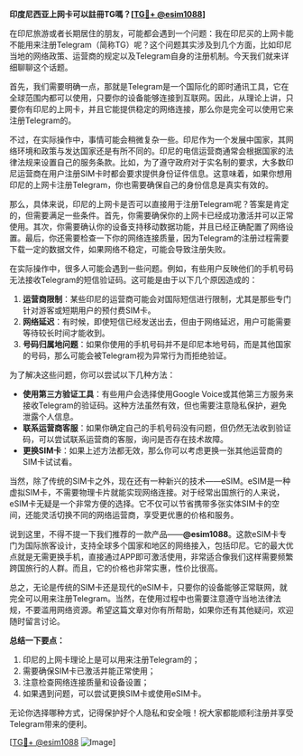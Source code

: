**印度尼西亚上网卡可以註冊TG嗎？[[TG💪+ @esim1088](https://t.me/s/esim1088)]**

在印尼旅游或者长期居住的朋友，可能都会遇到一个问题：我在印尼买的上网卡能不能用来注册Telegram（简称TG）呢？这个问题其实涉及到几个方面，比如印尼当地的网络政策、运营商的规定以及Telegram自身的注册机制。今天我们就来详细聊聊这个话题。

首先，我们需要明确一点，那就是Telegram是一个国际化的即时通讯工具，它在全球范围内都可以使用，只要你的设备能够连接到互联网。因此，从理论上讲，只要你有印尼的上网卡，并且它能提供稳定的网络连接，那么你是完全可以使用它来注册Telegram的。

不过，在实际操作中，事情可能会稍微复杂一些。印尼作为一个发展中国家，其网络环境和政策与发达国家还是有所不同的。印尼的电信运营商通常会根据国家的法律法规来设置自己的服务条款。比如，为了遵守政府对于实名制的要求，大多数印尼运营商在用户注册SIM卡时都会要求提供身份证件信息。这意味着，如果你想用印尼的上网卡注册Telegram，你也需要确保自己的身份信息是真实有效的。

那么，具体来说，印尼的上网卡是否可以直接用于注册Telegram呢？答案是肯定的，但需要满足一些条件。首先，你需要确保你的上网卡已经成功激活并可以正常使用。其次，你需要确认你的设备支持移动数据功能，并且已经正确配置了网络设置。最后，你还需要检查一下你的网络连接质量，因为Telegram的注册过程需要下载一定的数据文件，如果网络不稳定，可能会导致注册失败。

在实际操作中，很多人可能会遇到一些问题。例如，有些用户反映他们的手机号码无法接收Telegram的短信验证码。这可能是由于以下几个原因造成的：

1. **运营商限制**：某些印尼的运营商可能会对国际短信进行限制，尤其是那些专门针对游客或短期用户的预付费SIM卡。
2. **网络延迟**：有时候，即使短信已经发送出去，但由于网络延迟，用户可能需要等待较长时间才能收到。
3. **号码归属地问题**：如果你使用的手机号码并不是印尼本地号码，而是其他国家的号码，那么可能会被Telegram视为异常行为而拒绝验证。

为了解决这些问题，你可以尝试以下几种方法：

- **使用第三方验证工具**：有些用户会选择使用Google Voice或其他第三方服务来接收Telegram的验证码。这种方法虽然有效，但也需要注意隐私保护，避免泄露个人信息。
- **联系运营商客服**：如果你确定自己的手机号码没有问题，但仍然无法收到验证码，可以尝试联系运营商的客服，询问是否存在技术故障。
- **更换SIM卡**：如果上述方法都无效，那么你可以考虑更换一张其他运营商的SIM卡试试看。

当然，除了传统的SIM卡之外，现在还有一种新兴的技术——eSIM。eSIM是一种虚拟SIM卡，不需要物理卡片就能实现网络连接。对于经常出国旅行的人来说，eSIM卡无疑是一个非常方便的选择。它不仅可以节省携带多张实体SIM卡的空间，还能灵活切换不同的网络运营商，享受更优惠的价格和服务。

说到这里，不得不提一下我们推荐的一款产品——**@esim1088**。这款eSIM卡专门为国际旅客设计，支持全球多个国家和地区的网络接入，包括印尼。它的最大优点就是无需更换手机，直接通过APP即可激活使用，非常适合像我们这样需要频繁跨国旅行的人群。而且，它的价格也非常实惠，性价比很高。

总之，无论是传统的SIM卡还是现代的eSIM卡，只要你的设备能够正常联网，就完全可以用来注册Telegram。当然，在使用过程中也需要注意遵守当地法律法规，不要滥用网络资源。希望这篇文章对你有所帮助，如果你还有其他疑问，欢迎随时留言讨论。

**总结一下要点：**
1. 印尼的上网卡理论上是可以用来注册Telegram的；
2. 需要确保SIM卡已激活并能正常使用；
3. 注意检查网络连接质量和设备设置；
4. 如果遇到问题，可以尝试更换SIM卡或使用eSIM卡。

无论你选择哪种方式，记得保护好个人隐私和安全哦！祝大家都能顺利注册并享受Telegram带来的便利。

[[TG💪+ @esim1088](https://t.me/s/esim1088) ![Image](https://i.postimg.cc/4NQfJmqS/Snipaste-2025-05-13-00-14-12.png)]